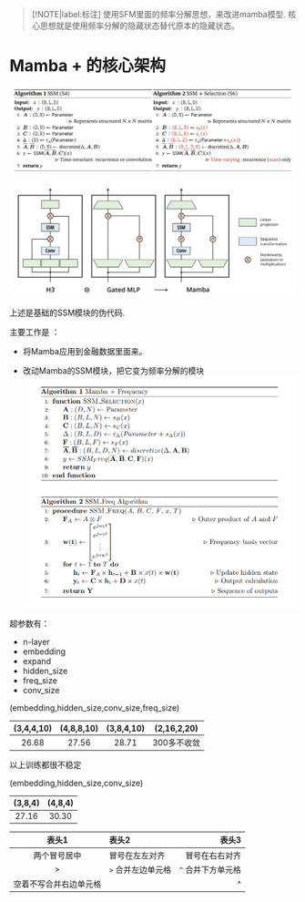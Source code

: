 > [!NOTE|label:标注]
> 使用SFM里面的频率分解思想，来改进mamba模型. 核心思想就是使用频率分解的隐藏状态替代原本的隐藏状态。

# Mamba + 的核心架构
![ssm_strc](image/s4_s6.png)

![ssm_strc](image/Mamba.png)

上述是基础的SSM模块的伪代码. 

主要工作是 ：
- 将Mamba应用到金融数据里面来。

- 改动Mamba的SSM模块，把它变为频率分解的模块
![ssm_strc](image/mamba_freq.png)


超参数有：
- n-layer
- embedding
- expand
- hidden_size
- freq_size
- conv_size

(embedding,hidden_size,conv_size,freq_size)


|(3,4,4,10)|(4,8,8,10)|(3,8,4,10)|(2,16,2,20)|
| :---: | :---: | :---: | :---: |
| 26.68 | 27.56 | 28.71 | 300多不收敛 |

以上训练都很不稳定


(embedding,hidden_size,conv_size)

|(3,8,4)|(4,8,4)|
| :---: | :---: | 
| 27.16 | 30.30 |


|         表头1          | 表头2              |              表头3 |
| :--------------------: | :----------------- | -----------------: |
|      两个冒号居中      | 冒号在左左对齐     |     冒号在右右对齐 |
|           >            | `>` 合并左边单元格 | `^` 合并下方单元格 |
| 空着不写合并右边单元格 |                    |                  ^ |






